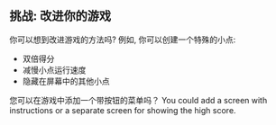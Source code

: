 ## 挑战: 改进你的游戏

你可以想到改进游戏的方法吗? 例如, 你可以创建一个特殊的小点:

+ 双倍得分
+ 减慢小点运行速度
+ 隐藏在屏幕中的其他小点

您可以在游戏中添加一个带按钮的菜单吗？ You could add a screen with instructions or a separate screen for showing the high score.